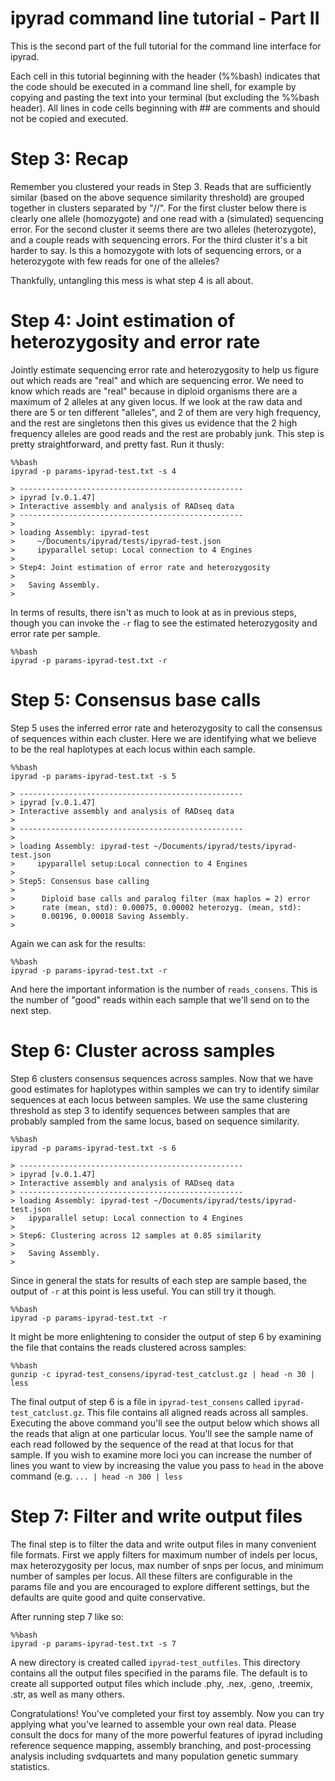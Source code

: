ipyrad command line tutorial - Part II
============================

This is the second part of the full tutorial for the command line interface for ipyrad. 

Each cell in this tutorial beginning with the header (%%bash) indicates
that the code should be executed in a command line shell, for example by
copying and pasting the text into your terminal (but excluding the
%%bash header). All lines in code cells beginning with \#\# are comments
and should not be copied and executed.

Step 3: Recap
=========================================================

Remember you clustered your reads in Step 3. Reads that are sufficiently similar (based on the above sequence
similarity threshold) are grouped together in clusters separated by
"//". For the first cluster below there is clearly one allele
(homozygote) and one read with a (simulated) sequencing error. For the
second cluster it seems there are two alleles (heterozygote), and a
couple reads with sequencing errors. For the third cluster it's a bit
harder to say. Is this a homozygote with lots of sequencing errors, or a
heterozygote with few reads for one of the alleles?

Thankfully, untangling this mess is what step 4 is all about.

Step 4: Joint estimation of heterozygosity and error rate
=========================================================

Jointly estimate sequencing error rate and heterozygosity to help us
figure out which reads are "real" and which are sequencing error. We
need to know which reads are "real" because in diploid organisms there
are a maximum of 2 alleles at any given locus. If we look at the raw
data and there are 5 or ten different "alleles", and 2 of them are very
high frequency, and the rest are singletons then this gives us evidence
that the 2 high frequency alleles are good reads and the rest are
probably junk. This step is pretty straightforward, and pretty fast. Run
it thusly:

```
%%bash
ipyrad -p params-ipyrad-test.txt -s 4
```

```
> --------------------------------------------------
> ipyrad [v.0.1.47] 
> Interactive assembly and analysis of RADseq data
> --------------------------------------------------
>
> loading Assembly: ipyrad-test
>     ~/Documents/ipyrad/tests/ipyrad-test.json 
>     ipyparallel setup: Local connection to 4 Engines
>
> Step4: Joint estimation of error rate and heterozygosity
>
>   Saving Assembly.
>
```

In terms of results, there isn't as much to look at as in previous
steps, though you can invoke the `-r` flag to see the estimated
heterozygosity and error rate per sample.

```
%%bash
ipyrad -p params-ipyrad-test.txt -r
```

Step 5: Consensus base calls
============================

Step 5 uses the inferred error rate and heterozygosity to call the
consensus of sequences within each cluster. Here we are identifying what
we believe to be the real haplotypes at each locus within each sample.

```
%%bash
ipyrad -p params-ipyrad-test.txt -s 5
```

```
> --------------------------------------------------
> ipyrad [v.0.1.47] 
> Interactive assembly and analysis of RADseq data
>
> --------------------------------------------------
>
> loading Assembly: ipyrad-test ~/Documents/ipyrad/tests/ipyrad-test.json 
>     ipyparallel setup:Local connection to 4 Engines
>
> Step5: Consensus base calling
>
>      Diploid base calls and paralog filter (max haplos = 2) error
>      rate (mean, std): 0.00075, 0.00002 heterozyg. (mean, std):
>      0.00196, 0.00018 Saving Assembly.
>
```

Again we can ask for the results:

```
%%bash
ipyrad -p params-ipyrad-test.txt -r
```

And here the important information is the number of `reads_consens`.
This is the number of "good" reads within each sample that we'll send on
to the next step.

Step 6: Cluster across samples
==============================

Step 6 clusters consensus sequences across samples. Now that we have
good estimates for haplotypes within samples we can try to identify
similar sequences at each locus between samples. We use the same
clustering threshold as step 3 to identify sequences between samples
that are probably sampled from the same locus, based on sequence
similarity.

```
%%bash
ipyrad -p params-ipyrad-test.txt -s 6
```

```
> -------------------------------------------------- 
> ipyrad [v.0.1.47]
> Interactive assembly and analysis of RADseq data
> -------------------------------------------------- 
> loading Assembly: ipyrad-test ~/Documents/ipyrad/tests/ipyrad-test.json
>   ipyparallel setup: Local connection to 4 Engines
>
> Step6: Clustering across 12 samples at 0.85 similarity
>
>   Saving Assembly.
>
```

Since in general the stats for results of each step are sample based,
the output of `-r` at this point is less useful. You can still try it
though.

```
%%bash
ipyrad -p params-ipyrad-test.txt -r
```

It might be more enlightening to consider the output of step 6 by
examining the file that contains the reads clustered across samples:

```
%%bash
gunzip -c ipyrad-test_consens/ipyrad-test_catclust.gz | head -n 30 | less
```

The final output of step 6 is a file in `ipyrad-test_consens` called
`ipyrad-test_catclust.gz`. This file contains all aligned reads across
all samples. Executing the above command you'll see the output below
which shows all the reads that align at one particular locus. You'll see
the sample name of each read followed by the sequence of the read at
that locus for that sample. If you wish to examine more loci you can
increase the number of lines you want to view by increasing the value
you pass to `head` in the above command (e.g. `... | head -n 300 | less`

Step 7: Filter and write output files
=====================================

The final step is to filter the data and write output files in many
convenient file formats. First we apply filters for maximum number of
indels per locus, max heterozygosity per locus, max number of snps per
locus, and minimum number of samples per locus. All these filters are
configurable in the params file and you are encouraged to explore
different settings, but the defaults are quite good and quite
conservative.

After running step 7 like so:

```
%%bash
ipyrad -p params-ipyrad-test.txt -s 7
```

A new directory is created called `ipyrad-test_outfiles`. This directory
contains all the output files specified in the params file. The default
is to create all supported output files which include .phy, .nex, .geno,
.treemix, .str, as well as many others.

Congratulations! You've completed your first toy assembly. Now you can
try applying what you've learned to assemble your own real data. Please
consult the docs for many of the more powerful features of ipyrad
including reference sequence mapping, assembly branching, and
post-processing analysis including svdquartets and many population
genetic summary statistics.
